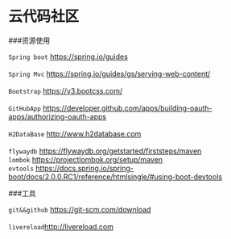 # 云代码社区

###资源使用

`Spring boot` https://spring.io/guides<br>  
`Spring Mvc` https://spring.io/guides/gs/serving-web-content/<br>  
`Bootstrap` https://v3.bootcss.com/<br>  
`GitHubApp` https://developer.github.com/apps/building-oauth-apps/authorizing-oauth-apps<br>  
`H2DataBase` http://www.h2database.com<br>  
`flywaydb` https://flywaydb.org/getstarted/firststeps/maven<br>
`lombok` https://projectlombok.org/setup/maven<br>
`evtools` https://docs.spring.io/spring-boot/docs/2.0.0.RC1/reference/htmlsingle/#using-boot-devtools

###工具

`git&&github` https://git-scm.com/download<br>  
`livereload`http://livereload.com
